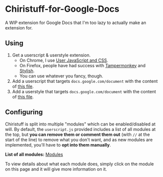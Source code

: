 # Chiristuff-for-Google-Docs

A WIP extension for Google Docs that I'm too lazy to actually make an extension for.

## Using
1. Get a userscript & userstyle extension. 
	- On Chrome, I use [User JavaScript and CSS](https://chrome.google.com/webstore/detail/user-javascript-and-css/nbhcbdghjpllgmfilhnhkllmkecfmpld).
	- On Firefox, people have had success with [Tampermonkey](https://addons.mozilla.org/en-US/firefox/addon/tampermonkey/) and [Stylish](https://addons.mozilla.org/en-US/firefox/addon/stylish). 
	- You can use whatever you fancy, though.
2. Add a userscript that targets `docs.google.com/document` with the content of [this file](./userscript.js).
3. Add a userstyle that targets `docs.google.com/document` with the content of [this file](./userstyle.css).

## Configuring
Chiristuff is split into multiple "modules" which can be enabled/disabled at will. By default, the `userscript.js` provided includes a list of all modules at the top, but **you can remove them or comment them out** (with `//` at the start of the line) to remove what you don't want, and as new modules are implemented, you'll have to **opt into them manually**.

**List of all modules:** [Modules](./module)

To view details about what each module does, simply click on the module on this page and it will give more information on it.
